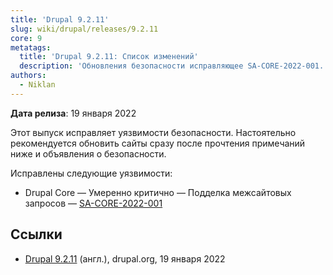 ```yaml
---
title: 'Drupal 9.2.11'
slug: wiki/drupal/releases/9.2.11
core: 9
metatags:
  title: 'Drupal 9.2.11: Список изменений'
  description: 'Обновления безопасности исправляющее SA-CORE-2022-001.'
authors:
  - Niklan
---
```


**Дата релиза**: 19 января 2022

Этот выпуск исправляет уязвимости безопасности. Настоятельно рекомендуется обновить сайты сразу после прочтения примечаний ниже и объявления о безопасности.

Исправлены следующие уязвимости:

- Drupal Core — Умеренно критично — Подделка межсайтовых запросов
  — [SA-CORE-2022-001](../../../../security/sa-core/2022-001/index.md)

## Ссылки

- [Drupal 9.2.11](https://www.drupal.org/project/drupal/releases/9.2.11) (англ.), drupal.org, 19 января 2022
